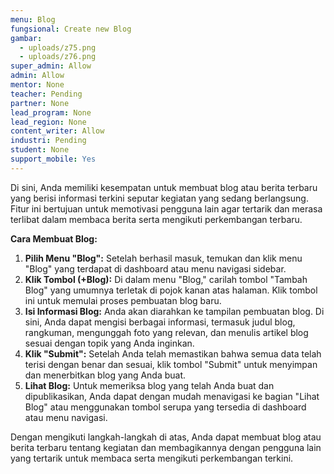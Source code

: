 ```yaml
---
menu: Blog
fungsional: Create new Blog
gambar:
  - uploads/z75.png
  - uploads/z76.png
super_admin: Allow
admin: Allow
mentor: None
teacher: Pending
partner: None
lead_program: None
lead_region: None
content_writer: Allow
industri: Pending
student: None
support_mobile: Yes
---
```

Di sini, Anda memiliki kesempatan untuk membuat blog atau berita terbaru yang berisi informasi terkini seputar kegiatan yang sedang berlangsung. Fitur ini bertujuan untuk memotivasi pengguna lain agar tertarik dan merasa terlibat dalam membaca berita serta mengikuti perkembangan terbaru.

**Cara Membuat Blog:** 

1. **Pilih Menu "Blog":** Setelah berhasil masuk, temukan dan klik menu "Blog" yang terdapat di dashboard atau menu navigasi sidebar.
2. **Klik Tombol (+Blog):** Di dalam menu "Blog," carilah tombol "Tambah Blog" yang umumnya terletak di pojok kanan atas halaman. Klik tombol ini untuk memulai proses pembuatan blog baru.
3. **Isi Informasi Blog:** Anda akan diarahkan ke tampilan pembuatan blog. Di sini, Anda dapat mengisi berbagai informasi, termasuk judul blog, rangkuman, mengunggah foto yang relevan, dan menulis artikel blog sesuai dengan topik yang Anda inginkan.
4. **Klik "Submit":** Setelah Anda telah memastikan bahwa semua data telah terisi dengan benar dan sesuai, klik tombol "Submit" untuk menyimpan dan menerbitkan blog yang Anda buat.
5. **Lihat Blog:** Untuk memeriksa blog yang telah Anda buat dan dipublikasikan, Anda dapat dengan mudah menavigasi ke bagian "Lihat Blog" atau menggunakan tombol serupa yang tersedia di dashboard atau menu navigasi.

Dengan mengikuti langkah-langkah di atas, Anda dapat membuat blog atau berita terbaru tentang kegiatan dan membagikannya dengan pengguna lain yang tertarik untuk membaca serta mengikuti perkembangan terkini.